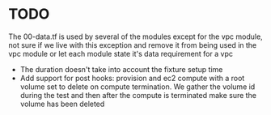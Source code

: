# TODO

The 00-data.tf is used by several of the modules except for the vpc module, not sure if we live with this exception and remove it from being used in the vpc module or let each module state it's data requirement for a vpc

- The duration doesn't take into account the fixture setup time
- Add support for post hooks: provision and ec2 compute with a root volume set to delete on compute termination. We gather the volume id during the test and then after the compute is terminated make sure the volume has been deleted
